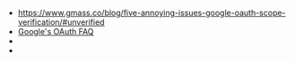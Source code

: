 - https://www.gmass.co/blog/five-annoying-issues-google-oauth-scope-verification/#unverified
- [Google's OAuth FAQ](https://support.google.com/cloud/answer/9110914)
- 
- 
